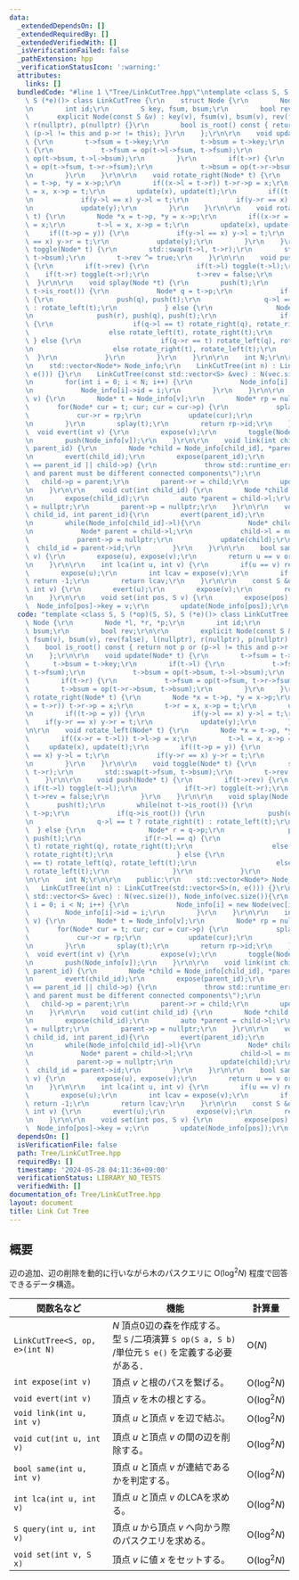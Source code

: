 ```yaml
---
data:
  _extendedDependsOn: []
  _extendedRequiredBy: []
  _extendedVerifiedWith: []
  _isVerificationFailed: false
  _pathExtension: hpp
  _verificationStatusIcon: ':warning:'
  attributes:
    links: []
  bundledCode: "#line 1 \"Tree/LinkCutTree.hpp\"\ntemplate <class S, S (*op)(S, S),\
    \ S (*e)()> class LinkCutTree {\r\n    struct Node {\r\n        Node *l, *r, *p;\r\
    \n        int id;\r\n        S key, fsum, bsum;\r\n        bool rev;\r\n\r\n \
    \       explicit Node(const S &v) : key(v), fsum(v), bsum(v), rev(false), l(nullptr),\
    \ r(nullptr), p(nullptr) {}\r\n        bool is_root() const { return not p or\
    \ (p->l != this and p->r != this); }\r\n    };\r\n\r\n    void update(Node* t)\
    \ {\r\n        t->fsum = t->key;\r\n        t->bsum = t->key;\r\n        if(t->l)\
    \ {\r\n            t->fsum = op(t->l->fsum, t->fsum);\r\n            t->bsum =\
    \ op(t->bsum, t->l->bsum);\r\n        }\r\n        if(t->r) {\r\n            t->fsum\
    \ = op(t->fsum, t->r->fsum);\r\n            t->bsum = op(t->r->bsum, t->bsum);\r\
    \n        }\r\n    }\r\n\r\n    void rotate_right(Node* t) {\r\n        Node *x\
    \ = t->p, *y = x->p;\r\n        if((x->l = t->r)) t->r->p = x;\r\n        t->r\
    \ = x, x->p = t;\r\n        update(x), update(t);\r\n        if((t->p = y)) {\r\
    \n            if(y->l == x) y->l = t;\r\n            if(y->r == x) y->r = t;\r\
    \n            update(y);\r\n        }\r\n    }\r\n\r\n    void rotate_left(Node*\
    \ t) {\r\n        Node *x = t->p, *y = x->p;\r\n        if((x->r = t->l)) t->l->p\
    \ = x;\r\n        t->l = x, x->p = t;\r\n        update(x), update(t);\r\n   \
    \     if((t->p = y)) {\r\n            if(y->l == x) y->l = t;\r\n            if(y->r\
    \ == x) y->r = t;\r\n            update(y);\r\n        }\r\n    }\r\n\r\n    void\
    \ toggle(Node* t) {\r\n        std::swap(t->l, t->r);\r\n        std::swap(t->fsum,\
    \ t->bsum);\r\n        t->rev ^= true;\r\n    }\r\n\r\n    void push(Node* t)\
    \ {\r\n        if(t->rev) {\r\n            if(t->l) toggle(t->l);\r\n        \
    \    if(t->r) toggle(t->r);\r\n            t->rev = false;\r\n        }\r\n  \
    \  }\r\n\r\n    void splay(Node *t) {\r\n        push(t);\r\n        while(not\
    \ t->is_root()) {\r\n            Node* q = t->p;\r\n            if(q->is_root())\
    \ {\r\n                push(q), push(t);\r\n                q->l == t ? rotate_right(t)\
    \ : rotate_left(t);\r\n            } else {\r\n                Node* r = q->p;\r\
    \n                push(r), push(q), push(t);\r\n                if(r->l == q)\
    \ {\r\n                    if(q->l == t) rotate_right(q), rotate_right(t);\r\n\
    \                    else rotate_left(t), rotate_right(t);\r\n               \
    \ } else {\r\n                    if(q->r == t) rotate_left(q), rotate_left(t);\r\
    \n                    else rotate_right(t), rotate_left(t);\r\n              \
    \  }\r\n            }\r\n        }\r\n    }\r\n\r\n    int N;\r\n\r\n    public:\r\
    \n    std::vector<Node*> Node_info;\r\n    LinkCutTree(int n) : LinkCutTree(std::vector<S>(n,\
    \ e())) {}\r\n    LinkCutTree(const std::vector<S> &vec) : N(vec.size()), Node_info(vec.size()){\r\
    \n        for(int i = 0; i < N; i++) {\r\n            Node_info[i] = new Node(vec[i]);\r\
    \n            Node_info[i]->id = i;\r\n        }\r\n    }\r\n\r\n    int expose(int\
    \ v) {\r\n        Node* t = Node_info[v];\r\n        Node* rp = nullptr;\r\n \
    \       for(Node* cur = t; cur; cur = cur->p) {\r\n            splay(cur);\r\n\
    \            cur->r = rp;\r\n            update(cur);\r\n            rp = cur;\r\
    \n        }\r\n        splay(t);\r\n        return rp->id;\r\n    }\r\n\r\n  \
    \  void evert(int v) {\r\n        expose(v);\r\n        toggle(Node_info[v]);\r\
    \n        push(Node_info[v]);\r\n    }\r\n\r\n    void link(int child_id, int\
    \ parent_id) {\r\n        Node *child = Node_info[child_id], *parent = Node_info[parent_id];\r\
    \n        evert(child_id);\r\n        expose(parent_id);\r\n        if(child_id\
    \ == parent_id || child->p) {\r\n            throw std::runtime_error(\"child\
    \ and parent must be different connected components\");\r\n        }\r\n     \
    \   child->p = parent;\r\n        parent->r = child;\r\n        update(parent);\r\
    \n    }\r\n\r\n    void cut(int child_id) {\r\n        Node *child = Node_info[child_id];\r\
    \n        expose(child_id);\r\n        auto *parent = child->l;\r\n        child->l\
    \ = nullptr;\r\n        parent->p = nullptr;\r\n    }\r\n\r\n    void cut(int\
    \ child_id, int parent_id){\r\n        evert(parent_id);\r\n        expose(child_id);\r\
    \n        while(Node_info[child_id]->l){\r\n            Node* child = Node_info[child_id];\r\
    \n            Node* parent = child->l;\r\n            child->l = nullptr;\r\n\
    \            parent->p = nullptr;\r\n            update(child);\r\n          \
    \  child_id = parent->id;\r\n        }\r\n    }\r\n\r\n    bool same(int u, int\
    \ v) {\r\n        expose(u), expose(v);\r\n        return u == v or Node_info[u]->p;\r\
    \n    }\r\n\r\n    int lca(int u, int v) {\r\n        if(u == v) return u;\r\n\
    \        expose(u);\r\n        int lcav = expose(v);\r\n        if(not Node_info[u]->p)\
    \ return -1;\r\n        return lcav;\r\n    }\r\n\r\n    const S &query(int u,\
    \ int v) {\r\n        evert(u);\r\n        expose(v);\r\n        return Node_info[v]->fsum;\r\
    \n    }\r\n\r\n    void set(int pos, S v) {\r\n        expose(pos);\r\n      \
    \  Node_info[pos]->key = v;\r\n        update(Node_info[pos]);\r\n    }\r\n};\n"
  code: "template <class S, S (*op)(S, S), S (*e)()> class LinkCutTree {\r\n    struct\
    \ Node {\r\n        Node *l, *r, *p;\r\n        int id;\r\n        S key, fsum,\
    \ bsum;\r\n        bool rev;\r\n\r\n        explicit Node(const S &v) : key(v),\
    \ fsum(v), bsum(v), rev(false), l(nullptr), r(nullptr), p(nullptr) {}\r\n    \
    \    bool is_root() const { return not p or (p->l != this and p->r != this); }\r\
    \n    };\r\n\r\n    void update(Node* t) {\r\n        t->fsum = t->key;\r\n  \
    \      t->bsum = t->key;\r\n        if(t->l) {\r\n            t->fsum = op(t->l->fsum,\
    \ t->fsum);\r\n            t->bsum = op(t->bsum, t->l->bsum);\r\n        }\r\n\
    \        if(t->r) {\r\n            t->fsum = op(t->fsum, t->r->fsum);\r\n    \
    \        t->bsum = op(t->r->bsum, t->bsum);\r\n        }\r\n    }\r\n\r\n    void\
    \ rotate_right(Node* t) {\r\n        Node *x = t->p, *y = x->p;\r\n        if((x->l\
    \ = t->r)) t->r->p = x;\r\n        t->r = x, x->p = t;\r\n        update(x), update(t);\r\
    \n        if((t->p = y)) {\r\n            if(y->l == x) y->l = t;\r\n        \
    \    if(y->r == x) y->r = t;\r\n            update(y);\r\n        }\r\n    }\r\
    \n\r\n    void rotate_left(Node* t) {\r\n        Node *x = t->p, *y = x->p;\r\n\
    \        if((x->r = t->l)) t->l->p = x;\r\n        t->l = x, x->p = t;\r\n   \
    \     update(x), update(t);\r\n        if((t->p = y)) {\r\n            if(y->l\
    \ == x) y->l = t;\r\n            if(y->r == x) y->r = t;\r\n            update(y);\r\
    \n        }\r\n    }\r\n\r\n    void toggle(Node* t) {\r\n        std::swap(t->l,\
    \ t->r);\r\n        std::swap(t->fsum, t->bsum);\r\n        t->rev ^= true;\r\n\
    \    }\r\n\r\n    void push(Node* t) {\r\n        if(t->rev) {\r\n           \
    \ if(t->l) toggle(t->l);\r\n            if(t->r) toggle(t->r);\r\n           \
    \ t->rev = false;\r\n        }\r\n    }\r\n\r\n    void splay(Node *t) {\r\n \
    \       push(t);\r\n        while(not t->is_root()) {\r\n            Node* q =\
    \ t->p;\r\n            if(q->is_root()) {\r\n                push(q), push(t);\r\
    \n                q->l == t ? rotate_right(t) : rotate_left(t);\r\n          \
    \  } else {\r\n                Node* r = q->p;\r\n                push(r), push(q),\
    \ push(t);\r\n                if(r->l == q) {\r\n                    if(q->l ==\
    \ t) rotate_right(q), rotate_right(t);\r\n                    else rotate_left(t),\
    \ rotate_right(t);\r\n                } else {\r\n                    if(q->r\
    \ == t) rotate_left(q), rotate_left(t);\r\n                    else rotate_right(t),\
    \ rotate_left(t);\r\n                }\r\n            }\r\n        }\r\n    }\r\
    \n\r\n    int N;\r\n\r\n    public:\r\n    std::vector<Node*> Node_info;\r\n \
    \   LinkCutTree(int n) : LinkCutTree(std::vector<S>(n, e())) {}\r\n    LinkCutTree(const\
    \ std::vector<S> &vec) : N(vec.size()), Node_info(vec.size()){\r\n        for(int\
    \ i = 0; i < N; i++) {\r\n            Node_info[i] = new Node(vec[i]);\r\n   \
    \         Node_info[i]->id = i;\r\n        }\r\n    }\r\n\r\n    int expose(int\
    \ v) {\r\n        Node* t = Node_info[v];\r\n        Node* rp = nullptr;\r\n \
    \       for(Node* cur = t; cur; cur = cur->p) {\r\n            splay(cur);\r\n\
    \            cur->r = rp;\r\n            update(cur);\r\n            rp = cur;\r\
    \n        }\r\n        splay(t);\r\n        return rp->id;\r\n    }\r\n\r\n  \
    \  void evert(int v) {\r\n        expose(v);\r\n        toggle(Node_info[v]);\r\
    \n        push(Node_info[v]);\r\n    }\r\n\r\n    void link(int child_id, int\
    \ parent_id) {\r\n        Node *child = Node_info[child_id], *parent = Node_info[parent_id];\r\
    \n        evert(child_id);\r\n        expose(parent_id);\r\n        if(child_id\
    \ == parent_id || child->p) {\r\n            throw std::runtime_error(\"child\
    \ and parent must be different connected components\");\r\n        }\r\n     \
    \   child->p = parent;\r\n        parent->r = child;\r\n        update(parent);\r\
    \n    }\r\n\r\n    void cut(int child_id) {\r\n        Node *child = Node_info[child_id];\r\
    \n        expose(child_id);\r\n        auto *parent = child->l;\r\n        child->l\
    \ = nullptr;\r\n        parent->p = nullptr;\r\n    }\r\n\r\n    void cut(int\
    \ child_id, int parent_id){\r\n        evert(parent_id);\r\n        expose(child_id);\r\
    \n        while(Node_info[child_id]->l){\r\n            Node* child = Node_info[child_id];\r\
    \n            Node* parent = child->l;\r\n            child->l = nullptr;\r\n\
    \            parent->p = nullptr;\r\n            update(child);\r\n          \
    \  child_id = parent->id;\r\n        }\r\n    }\r\n\r\n    bool same(int u, int\
    \ v) {\r\n        expose(u), expose(v);\r\n        return u == v or Node_info[u]->p;\r\
    \n    }\r\n\r\n    int lca(int u, int v) {\r\n        if(u == v) return u;\r\n\
    \        expose(u);\r\n        int lcav = expose(v);\r\n        if(not Node_info[u]->p)\
    \ return -1;\r\n        return lcav;\r\n    }\r\n\r\n    const S &query(int u,\
    \ int v) {\r\n        evert(u);\r\n        expose(v);\r\n        return Node_info[v]->fsum;\r\
    \n    }\r\n\r\n    void set(int pos, S v) {\r\n        expose(pos);\r\n      \
    \  Node_info[pos]->key = v;\r\n        update(Node_info[pos]);\r\n    }\r\n};"
  dependsOn: []
  isVerificationFile: false
  path: Tree/LinkCutTree.hpp
  requiredBy: []
  timestamp: '2024-05-28 04:11:36+09:00'
  verificationStatus: LIBRARY_NO_TESTS
  verifiedWith: []
documentation_of: Tree/LinkCutTree.hpp
layout: document
title: Link Cut Tree
---
```


## 概要
辺の追加、辺の削除を動的に行いながら木のパスクエリに $\text{O}(\log^{2} N)$ 程度で回答できるデータ構造。<br>

|関数名など|機能|計算量|
|---------|----|-----|
| `LinkCutTree<S, op, e>(int N)` <br>| $N$ 頂点0辺の森を作成する。<br>型 `S` /二項演算 `S op(S a, S b)` /単位元 `S e()` を定義する必要がある．| $\text{O}(N)$ |
|`int expose(int v)`|頂点 $v$ と根のパスを繋げる。| $\text{O}(\log^{2} N)$ |
|`void evert(int v)`|頂点 $v$ を木の根とする。| $\text{O}(\log^{2} N)$ |
|`void link(int u, int v)`|頂点 $u$ と頂点 $v$ を辺で結ぶ。| $\text{O}(\log^{2} N)$ |
|`void cut(int u, int v)`|頂点 $u$ と頂点 $v$ の間の辺を削除する。| $\text{O}(\log^{2} N)$ |
|`bool same(int u, int v)`|頂点 $u$ と頂点 $v$ が連結であるかを判定する。| $\text{O}(\log^{2} N)$ |
|`int lca(int u, int v)`|頂点 $u$ と頂点 $v$ のLCAを求める。| $\text{O}(\log^{2} N)$ |
|`S query(int u, int v)`|頂点 $u$ から頂点 $v$ へ向かう際のパスクエリを求める。| $\text{O}(\log^{2} N)$ |
|`void set(int v, S x)`|頂点 $v$ に値 $x$ をセットする。| $\text{O}(\log^{2} N)$ |
